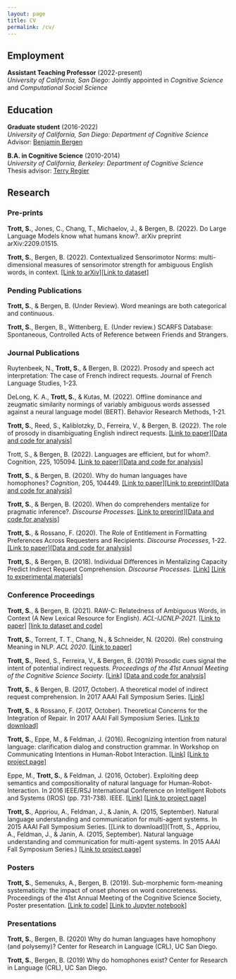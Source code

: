 ```yaml
---
layout: page
title: CV
permalink: /cv/
---
```


## Employment

**Assistant Teaching Professor** (2022-present)  
*University of California, San Diego*: Jointly appointed in *Cognitive Science* and *Computational Social Science*

## Education

**Graduate student** (2016-2022)  
*University of California, San Diego: Department of Cognitive Science*  
Advisor: [Benjamin Bergen](http://www.cogsci.ucsd.edu/~bkbergen/)

**B.A. in Cognitive Science** (2010-2014)  
*University of California, Berkeley: Department of Cognitive Science*  
Thesis advisor: [Terry Regier](http://lclab.berkeley.edu/regier/)

## Research 

### Pre-prints

**Trott, S.**, Jones, C., Chang, T., Michaelov, J., & Bergen, B. (2022). Do Large Language Models know what humans know?. arXiv preprint arXiv:2209.01515.

**Trott, S.**, Bergen, B. (2022). Contextualized Sensorimotor Norms: multi-dimensional measures of sensorimotor strength for ambiguous English words, in context. [[Link to arXiv]](https://arxiv.org/abs/2203.05648)[[Link to dataset]](https://github.com/seantrott/cs_norms)

### Pending Publications

**Trott, S.**, & Bergen, B. (Under Review). Word meanings are both categorical and continuous.

**Trott, S.**, Bergen, B., Wittenberg, E. (Under review.) SCARFS Database: Spontaneous, Controlled Acts of Reference between Friends and Strangers. 


### Journal Publications

Ruytenbeek, N., **Trott, S.**, & Bergen, B.  (2022). Prosody and speech act interpretation: The case of French indirect requests. Journal of French Language Studies, 1-23.

DeLong, K. A., **Trott, S.**, & Kutas, M. (2022). Offline dominance and zeugmatic similarity normings of variably ambiguous words assessed against a neural language model (BERT). Behavior Research Methods, 1-21.

**Trott, S.**, Reed, S., Kaliblotzky, D., Ferreira, V., & Bergen, B. (2022). The role of prosody in disambiguating English indirect requests. [[Link to paper]](https://journals.sagepub.com/eprint/8UANYNMIMJRECBGSIFF7/full)[[Data and code for analysis]](https://github.com/seantrott/pros_scaled)

Trott, S., & Bergen, B. (2022). Languages are efficient, but for whom?. Cognition, 225, 105094. [[Link to paper]](https://www.sciencedirect.com/science/article/pii/S0010027722000828?casa_token=d8CxjIqjJ_4AAAAA:tOfUc2UH-_rIYr9Z8B_yKoyFe_z9hPjyVjiB4VY5SOkEflCzrzWltccWRS3iZ9KJi-cl8WIH)[[Data and code for analysis]](https://github.com/seantrott/homophony_delta) 

**Trott, S.**, & Bergen, B. (2020). Why do human languages have homophones? *Cognition*, 205, 104449. [[Link to paper]](http://www.cogsci.ucsd.edu/~bkbergen/papers/trott_bergen_2020.pdf)[[Link to preprint]](https://psyarxiv.com/yrjfc/)[[Data and code for analysis]](https://github.com/seantrott/homophone_simulations)

**Trott, S.**, & Bergen, B. (2020). When do comprehenders mentalize for pragmatic inference?. *Discourse Processes*. [[Link to preprint]](https://psyarxiv.com/v5hbs/)[[Data and code for analysis]](https://github.com/seantrott/trott_bergen_mentalizing_paper2)

**Trott, S.**, & Rossano, F. (2020). The Role of Entitlement in Formatting Preferences Across Requesters and Recipients. *Discourse Processes*, 1-22. [[Link to paper]](https://www.tandfonline.com/doi/pdf/10.1080/0163853X.2020.1719796)[[Data and code for analysis]](https://github.com/seantrott/entitlement_data_analysis)

**Trott, S.**, & Bergen, B. (2018). Individual Differences in Mentalizing Capacity Predict Indirect Request Comprehension. *Discourse Processes*. [[Link]](https://www.tandfonline.com/doi/pdf/10.1080/0163853X.2018.1548219) [[Link to experimental materials]](https://github.com/seantrott/mentalizing_experimental_materials)

### Conference Proceedings 

**Trott, S.**, & Bergen, B. (2021). RAW-C: Relatedness of Ambiguous Words, in Context (A New Lexical Resource for English). *ACL-IJCNLP-2021*. [[Link to paper]](https://arxiv.org/abs/2105.13266) [[link to dataset and code]](https://github.com/seantrott/raw-c) 

**Trott, S.**, Torrent, T. T., Chang, N., & Schneider, N. (2020). (Re) construing Meaning in NLP. *ACL 2020*. [[Link to paper]](https://arxiv.org/pdf/2005.09099.pdf)

**Trott, S.**, Reed, S., Ferreira, V., & Bergen, B. (2019) Prosodic cues signal the intent of potential indirect requests. *Proceedings of the 41st Annual Meeting of the Cognitive Science Society*. [[Link]](https://www.researchgate.net/publication/335313498_Prosodic_cues_signal_the_intent_of_potential_indirect_requests) [[Data and code for analysis]](https://github.com/seantrott/prosody_indirect_requests)

**Trott, S.**, & Bergen, B. (2017, October). A theoretical model of indirect request comprehension. In 2017 AAAI Fall Symposium Series. [[Link]](https://www.aaai.org/ocs/index.php/FSS/FSS17/paper/viewFile/16026/15301)

**Trott, S.**, & Rossano, F. (2017, October). Theoretical Concerns for the Integration of Repair. In 2017 AAAI Fall Symposium Series. [[Link to download]](https://www.aaai.org/ocs/index.php/FSS/FSS17/paper/download/15976/15298)

**Trott, S.**, Eppe, M., & Feldman, J. (2016). Recognizing intention from natural language: clarification dialog and construction grammar. In Workshop on Communicating Intentions in Human-Robot Interaction. [[Link]](http://publications.eppe.eu/Trott_etal_Language_Intention_Ro-Man2016.pdf) [[Link to project page]](https://github.com/icsi-berkeley/ecg_framework_code/wiki)

Eppe, M., **Trott, S.**, & Feldman, J. (2016, October). Exploiting deep semantics and compositionality of natural language for Human-Robot-Interaction. In 2016 IEEE/RSJ International Conference on Intelligent Robots and Systems (IROS) (pp. 731-738). IEEE. [[Link]](https://ieeexplore.ieee.org/stamp/stamp.jsp?arnumber=7759133) [[Link to project page]](https://github.com/icsi-berkeley/ecg_framework_code/wiki)

**Trott, S.**, Appriou, A., Feldman, J., & Janin, A. (2015, September). Natural language understanding and communication for multi-agent systems. In 2015 AAAI Fall Symposium Series. [[Link to download]](Trott, S., Appriou, A., Feldman, J., & Janin, A. (2015, September). Natural language understanding and communication for multi-agent systems. In 2015 AAAI Fall Symposium Series.) [[Link to project page]](https://github.com/icsi-berkeley/ecg_framework_code/wiki)

### Posters

**Trott, S.**, Semenuks, A., Bergen, B. (2019). Sub-morphemic form-meaning systematicity: the impact of onset phones on word concreteness. Proceedings of the 41st Annual Meeting of the Cognitive Science Society, Poster presentation. [[Link to code]](https://github.com/seantrott/concreteness) [[Link to Jupyter notebook]](https://github.com/seantrott/concreteness/blob/master/phonetic_onset_brysbaert.ipynb)

### Presentations

**Trott, S.**, Bergen, B. (2020) Why do human languages have homophony (and polysemy)? Center for Research in Language (CRL), UC San Diego.

**Trott, S.**, Bergen, B. (2019) Why do homophones exist? Center for Research in Language (CRL), UC San Diego.